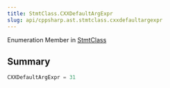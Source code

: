 ```yaml
---
title: StmtClass.CXXDefaultArgExpr
slug: api/cppsharp.ast.stmtclass.cxxdefaultargexpr
---
```

Enumeration Member in [StmtClass](/api/cppsharp/ast/stmtclass)

## Summary



```csharp
CXXDefaultArgExpr = 31
```

